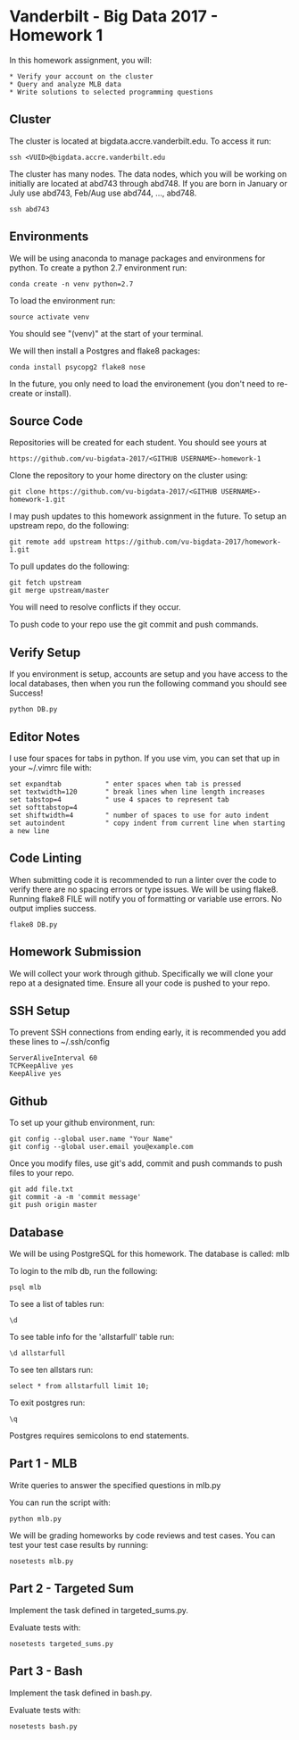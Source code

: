 # Vanderbilt - Big Data 2017 - Homework 1

In this homework assignment, you will:

    * Verify your account on the cluster
    * Query and analyze MLB data
    * Write solutions to selected programming questions

## Cluster

The cluster is located at bigdata.accre.vanderbilt.edu. To access it run:

    ssh <VUID>@bigdata.accre.vanderbilt.edu

The cluster has many nodes. 
The data nodes, which you will be working on initially are located at abd743 through abd748.
If you are born in January or July use abd743, Feb/Aug use abd744, ..., abd748.

    ssh abd743

## Environments

We will be using anaconda to manage packages and environmens for python.
To create a python 2.7 environment run:

    conda create -n venv python=2.7

To load the environment run:

    source activate venv

You should see "(venv)" at the start of your terminal.

We will then install a Postgres and flake8 packages:

    conda install psycopg2 flake8 nose

In the future, you only need to load the environement (you don't need to re-create or install).

## Source Code

Repositories will be created for each student. You should see yours at 

    https://github.com/vu-bigdata-2017/<GITHUB USERNAME>-homework-1

Clone the repository to your home directory on the cluster using:

    git clone https://github.com/vu-bigdata-2017/<GITHUB USERNAME>-homework-1.git

I may push updates to this homework assignment in the future. To setup an upstream repo, do the following:

    git remote add upstream https://github.com/vu-bigdata-2017/homework-1.git

To pull updates do the following:
    
    git fetch upstream
    git merge upstream/master

You will need to resolve conflicts if they occur. 

To push code to your repo use the git commit and push commands.

## Verify Setup

If you environment is setup, accounts are setup and you have access to the local databases, then
when you run the following command you should see Success!

    python DB.py

## Editor Notes

I use four spaces for tabs in python. If you use vim, you can set that up in your ~/.vimrc file with:

    set expandtab           " enter spaces when tab is pressed
    set textwidth=120       " break lines when line length increases
    set tabstop=4           " use 4 spaces to represent tab
    set softtabstop=4
    set shiftwidth=4        " number of spaces to use for auto indent
    set autoindent          " copy indent from current line when starting a new line

## Code Linting

When submitting code it is recommended to run a linter over the code to verify there are no spacing errors or type
issues. We will be using flake8. Running flake8 FILE will notify you of formatting or variable use errors. 
No output implies success.

    flake8 DB.py

## Homework Submission

We will collect your work through github. Specifically we will clone your repo at a designated time.
Ensure all your code is pushed to your repo.

## SSH Setup

To prevent SSH connections from ending early, it is recommended you add these lines to ~/.ssh/config

    ServerAliveInterval 60
    TCPKeepAlive yes
    KeepAlive yes

## Github

To set up your github environment, run:

    git config --global user.name "Your Name"
    git config --global user.email you@example.com

Once you modify files, use git's add, commit and push commands to push files to your repo. 

    git add file.txt
    git commit -a -m 'commit message'
    git push origin master

## Database

We will be using PostgreSQL for this homework. The database is called: mlb

To login to the mlb db, run the following:
    
    psql mlb 

To see a list of tables run:

    \d

To see table info for the 'allstarfull' table run:

    \d allstarfull

To see ten allstars run:

    select * from allstarfull limit 10;

To exit postgres run:

    \q

Postgres requires semicolons to end statements.

## Part 1 - MLB

Write queries to answer the specified questions in mlb.py

You can run the script with:

    python mlb.py

We will be grading homeworks by code reviews and test cases. You can test your test case results by running:

    nosetests mlb.py

## Part 2 - Targeted Sum

Implement the task defined in targeted\_sums.py.

Evaluate tests with:
    
    nosetests targeted_sums.py

## Part 3 - Bash

Implement the task defined in bash.py.

Evaluate tests with:
    
    nosetests bash.py



